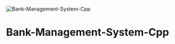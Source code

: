 ![Bank-Management-System-Cpp](https://socialify.git.ci/sachinl0har/Bank-Management-System-Cpp/image?description=1&font=Source%20Code%20Pro&forks=1&issues=1&language=1&owner=1&pulls=1&stargazers=1&theme=Dark)
# Bank-Management-System-Cpp
